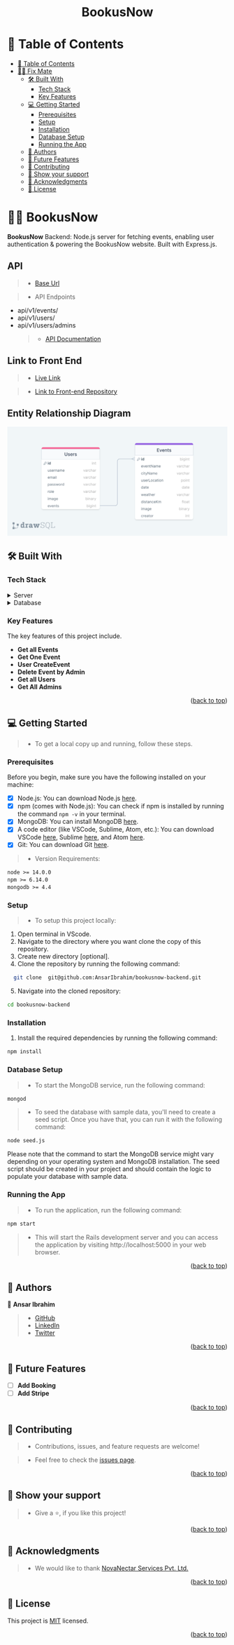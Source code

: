 <a name="readme-top"></a>

<div align="center">
  <h1>BookusNow</h1>
</div>

# 📗 Table of Contents

- [📗 Table of Contents](#-table-of-contents)
- [👨‍💻 Fix Mate ](#-fix-mate-)
  - [🛠 Built With ](#-built-with-)
    - [Tech Stack ](#tech-stack-)
    - [Key Features ](#key-features-)
  - [💻 Getting Started ](#-getting-started-)
    - [Prerequisites](#prerequisites)
    - [Setup](#setup)
    - [Installation](#installation)
    - [Database Setup](#database-setup)
    - [Running the App](#running-the-app)
  - [👥 Authors ](#-authors-)
  - [🔭 Future Features ](#-future-features-)
  - [🤝 Contributing ](#-contributing-)
  - [💖 Show your support ](#-show-your-support-)
  - [🙏 Acknowledgments ](#-acknowledgments-)
  - [📝 License ](#-license-)

# 👨‍💻 BookusNow <a name="about-project"></a>

**BookusNow** Backend: Node.js server for fetching events, enabling user authentication &amp; powering the BookusNow website. Built with Express.js.

## API

> - [Base Url]()

> - API Endpoints

- api/v1/events/
- api/v1/users/
- api/v1/users/admins
  > - [API Documentation](https://documenter.getpostman.com/view/27096897/2sA3JDhRAn#intro)

## Link to Front End

> - [Live Link](https://bookusnow-db016831f8aa.herokuapp.com/)

> - [Link to Front-end Repository](https://github.com/AnsarIbrahim/bookusnow-frontend)

## Entity Relationship Diagram

![BookUsNow_erd_digram](./uploads/images/BookusNow-Diagram.png)

## 🛠 Built With <a name="built-with"></a>

### Tech Stack <a name="tech-stack"></a>

<details>
  <summary>Server</summary>
  <ul>
    <li><a href="https://nodejs.org/en/download/">NodeJs</a></li>
    <li><a href="https://expressjs.com/">ExpressJs</a></li>
  </ul>
</details>

<details>
  <summary>Database</summary>
  <ul>
    <li><a href="https://www.mongodb.com/">MongoDB</a></li>
  </ul>
</details>

### Key Features <a name="key-features"></a>

The key features of this project include.

- **Get all Events**
- **Get One Event**
- **User CreateEvent**
- **Delete Event by Admin**
- **Get all Users**
- **Get All Admins**

<p align="right">(<a href="#readme-top">back to top</a>)</p>

## 💻 Getting Started <a name="getting-started"></a>

> - To get a local copy up and running, follow these steps.

### Prerequisites

Before you begin, make sure you have the following installed on your machine:

- [x] Node.js: You can download Node.js [here](https://nodejs.org/en/download/).
- [x] npm (comes with Node.js): You can check if npm is installed by running the command `npm -v` in your terminal.
- [x] MongoDB: You can install MongoDB [here](https://www.mongodb.com/try/download/community).
- [x] A code editor (like VSCode, Sublime, Atom, etc.): You can download VSCode [here](https://code.visualstudio.com/download), Sublime [here](https://www.sublimetext.com/3), and Atom [here](https://atom.io/).
- [x] Git: You can download Git [here](https://git-scm.com/downloads).

> - Version Requirements:

```markdown
node >= 14.0.0
npm >= 6.14.0
mongodb >= 4.4
```

### Setup

> - To setup this project locally:

1. Open terminal in VScode.
2. Navigate to the directory where you want clone the copy of this repository.
3. Create new directory [optional].
4. Clone the repository by running the following command:

```sh
  git clone  git@github.com:AnsarIbrahim/bookusnow-backend.git
```

5. Navigate into the cloned repository:

```sh
cd bookusnow-backend

```

### Installation

1. Install the required dependencies by running the following command:

```sh
npm install
```

### Database Setup

> - To start the MongoDB service, run the following command:

```sh
mongod
```

> - To seed the database with sample data, you'll need to create a seed script. Once you have that, you can run it with the following command:

```sh
node seed.js
```

Please note that the command to start the MongoDB service might vary depending on your operating system and MongoDB installation. The seed script should be created in your project and should contain the logic to populate your database with sample data.

### Running the App

> - To run the application, run the following command:

```sh
npm start
```

> - This will start the Rails development server and you can access the application by visiting http://localhost:5000 in your web browser.

<p align="right">(<a href="#readme-top">back to top</a>)</p>

## 👥 Authors <a name="authors"></a>

👤 **Ansar Ibrahim**

> - [GitHub](https://github.com/AnsarIbrahim)
> - [LinkedIn](https://linkedin.com/in/ansar-ibrahim/)
> - [Twitter](https://twitter.com/ansaradheeb)

<p align="right">(<a href="#readme-top">back to top</a>)</p>

## 🔭 Future Features <a name="future-features"></a>

- [ ] **Add Booking**
- [ ] **Add Stripe**

<p align="right">(<a href="#readme-top">back to top</a>)</p>

## 🤝 Contributing <a name="contributing"></a>

> - Contributions, issues, and feature requests are welcome!

> - Feel free to check the [issues page](../../issues/).

<p align="right">(<a href="#readme-top">back to top</a>)</p>

## 💖 Show your support <a name="support"></a>

> - Give a ⭐️, if you like this project!

<p align="right">(<a href="#readme-top">back to top</a>)</p>

## 🙏 Acknowledgments <a name="acknowledgements"></a>

> - We would like to thank [NovaNectar Services Pvt. Ltd.](https://www.novanectar.co.in/)

<p align="right">(<a href="#readme-top">back to top</a>)</p>

## 📝 License <a name="license"></a>

This project is [MIT](./LICENSE) licensed.

<p align="right">(<a href="#readme-top">back to top</a>)</p>
